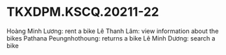# TKXDPM.KSCQ.20211-22

Hoàng Minh Lương: rent a bike Lê Thanh Lâm: view information about the bikes Pathana Peungnhothoung: returns a bike Lê
Minh Dương: search a bike